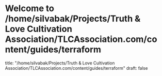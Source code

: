 # Welcome to /home/silvabak/Projects/Truth & Love Cultivation Association/TLCAssociation.com/content/guides/terraform
title: "/home/silvabak/Projects/Truth & Love Cultivation Association/TLCAssociation.com/content/guides/terraform"
draft: false

